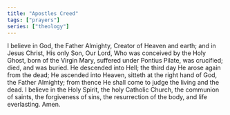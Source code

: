 ```yaml
---
title: "Apostles Creed"
tags: ["prayers"]
series: ["theology"]
---
```


I believe in God, the Father Almighty, Creator of Heaven and earth; and in Jesus Christ, His only Son, Our Lord, Who was conceived by the Holy Ghost, born of the Virgin Mary, suffered under Pontius Pilate, was crucified; died, and was buried. 
He descended into Hell; the third day He arose again from the dead; 
He ascended into Heaven, sitteth at the right hand of God, the Father Almighty; 
from thence He shall come to judge the living and the dead. 
I believe in the Holy Spirit, the holy Catholic Church, the communion of saints, the forgiveness of sins, the resurrection of the body, and life everlasting. Amen.

